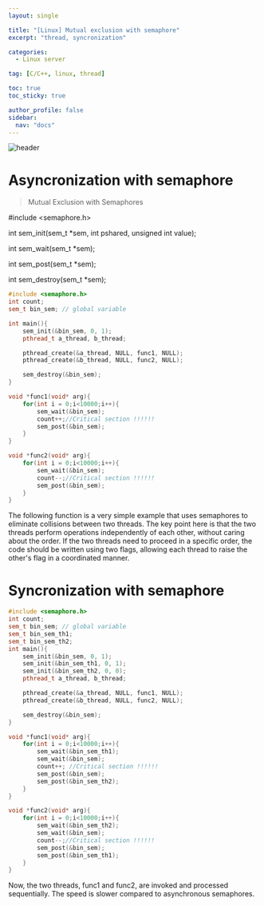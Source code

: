 ```yaml
---
layout: single

title: "[Linux] Mutual exclusion with semaphore"
excerpt: "thread, syncronization"

categories:
  - Linux server

tag: [C/C++, linux, thread] 

toc: true
toc_sticky: true

author_profile: false
sidebar:
  nav: "docs"
---
```


![header](https://capsule-render.vercel.app/api?type=rect&color=20:660099,100:E2231A)


# Asyncronization with semaphore

>Mutual Exclusion with Semaphores

#include &lt;semaphore.h&gt;

int sem_init(sem_t *sem, int pshared, unsigned int value);

int sem_wait(sem_t *sem);

int sem_post(sem_t *sem);

int sem_destroy(sem_t *sem);

```cpp
#include <semaphore.h>
int count;
sem_t bin_sem; // global variable

int main(){
    sem_init(&bin_sem, 0, 1);
    pthread_t a_thread, b_thread;

    pthread_create(&a_thread, NULL, func1, NULL);
    pthread_create(&b_thread, NULL, func2, NULL);  

    sem_destroy(&bin_sem);  
}

void *func1(void* arg){
    for(int i = 0;i<10000;i++){
        sem_wait(&bin_sem);
        count++;//Critical section !!!!!!
        sem_post(&bin_sem);
    }
}

void *func2(void* arg){
    for(int i = 0;i<10000;i++){
        sem_wait(&bin_sem);
        count--;//Critical section !!!!!!
        sem_post(&bin_sem);
    }
}
```

The following function is a very simple example that uses semaphores to eliminate collisions between two threads. The key point here is that the two threads perform operations independently of each other, without caring about the order. If the two threads need to proceed in a specific order, the code should be written using two flags, allowing each thread to raise the other's flag in a coordinated manner.

# Syncronization with semaphore

```cpp
#include <semaphore.h>
int count;
sem_t bin_sem; // global variable
sem_t bin_sem_th1;
sem_t bin_sem_th2;
int main(){
    sem_init(&bin_sem, 0, 1);
    sem_init(&bin_sem_th1, 0, 1);
    sem_init(&bin_sem_th2, 0, 0);
    pthread_t a_thread, b_thread;

    pthread_create(&a_thread, NULL, func1, NULL);
    pthread_create(&b_thread, NULL, func2, NULL); 

    sem_destroy(&bin_sem);    
}

void *func1(void* arg){
    for(int i = 0;i<10000;i++){
        sem_wait(&bin_sem_th1);
        sem_wait(&bin_sem);
        count++; //Critical section !!!!!!
        sem_post(&bin_sem);
        sem_post(&bin_sem_th2);
    }
}

void *func2(void* arg){
    for(int i = 0;i<10000;i++){
        sem_wait(&bin_sem_th2);
        sem_wait(&bin_sem);
        count--;//Critical section !!!!!!
        sem_post(&bin_sem);
        sem_post(&bin_sem_th1);
    }
}
```
Now, the two threads, func1 and func2, are invoked and processed sequentially. The speed is slower compared to asynchronous semaphores.
